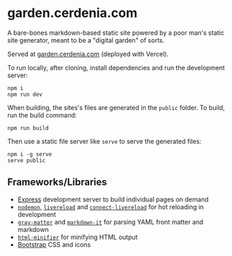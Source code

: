 # garden.cerdenia.com

A bare-bones markdown-based static site powered by a poor man's static site generator, meant to be a "digital garden" of sorts.

Served at [garden.cerdenia.com](https://garden.cerdenia.com) (deployed with Vercel).

To run locally, after cloning, install dependencies and run the development server:

```
npm i
npm run dev
```

When building, the sites's files are generated in the `public` folder. To build, run the build command:

```
npm run build
```

Then use a static file server like `serve` to serve the generated files:

```
npm i -g serve
serve public
```

## Frameworks/Libraries

- [Express](https://expressjs.com/) development server to build individual pages on demand
- [`nodemon`](https://nodemon.io/), [`livereload`](https://www.npmjs.com/package/livereload) and [`connect-livereload`](https://www.npmjs.com/package/connect-livereload) for hot reloading in development
- [`gray-matter`](https://www.npmjs.com/package/gray-matter) and [`markdown-it`](https://www.npmjs.com/package/markdown-it) for parsing YAML front matter and markdown
- [`html-minifier`](https://www.npmjs.com/package/html-minifier) for minifying HTML output
- [Bootstrap](https://getbootstrap.com/) CSS and icons